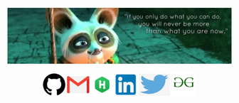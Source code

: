 ![RiturajSaha header](https://github.com/RiturajSaha/RiturajSaha/blob/master/picx/cover.jpg)
<p align="center">

<!--
**RiturajSaha/RiturajSaha** is a ✨ _special_ ✨ repository because its `README.md` (this file) appears on your GitHub profile.

Here are some ideas to get you started:

- 🔭 I’m currently working on ...
- 🌱 I’m currently learning ...
- 👯 I’m looking to collaborate on ...
- 🤔 I’m looking for help with ...
- 💬 Ask me about ...
- 📫 How to reach me: ...
- 😄 Pronouns: ...
- ⚡ Fun fact: ...
-->



<img src="https://github.com/RiturajSaha/RiturajSaha/blob/master/picx/github.png" width="50" height ="50">
<img src="https://github.com/RiturajSaha/RiturajSaha/blob/master/picx/gmail.png" width="50" height ="50">
<img src="https://github.com/RiturajSaha/RiturajSaha/blob/master/picx/HackerRank.png" width="50" height ="50">
<img src="https://github.com/RiturajSaha/RiturajSaha/blob/master/picx/linkedin.png" width="50" height ="50">
<img src="https://github.com/RiturajSaha/RiturajSaha/blob/master/picx/twitter.png" width="70" height ="50">
<img src="https://github.com/RiturajSaha/RiturajSaha/blob/master/picx/gfg.png" width="55" height ="55">



